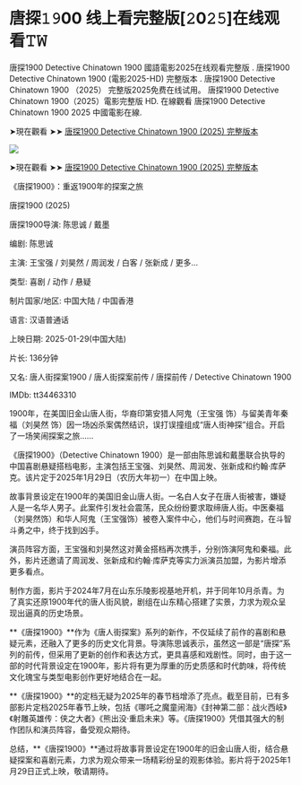 <h1>唐探𝟷𝟿00 线上看完整版[𝟸0𝟸𝟻]在线观看𝚃𝚆</h1>

唐探1900 Detective Chinatown 1900 國語電影2025在线观看完整版 . 唐探1900 Detective Chinatown 1900 (電影2025-HD) 完整版本 . 唐探1900 Detective Chinatown 1900 （2025） 完整版2025免费在线试用。 唐探1900 Detective Chinatown 1900（2025）電影完整版 HD. 在線觀看 唐探1900 Detective Chinatown 1900 2025 中國電影在線.

➤現在觀看 ➤➤ <a href="https://t.co/T6e6WbLcWy" target="_blank">唐探1900 Detective Chinatown 1900 (2025) 完整版本</a>

<img src="https://image.tmdb.org/t/p/original/9dkZz9uRDk7mNfoFNAqSKW5dCXV.jpg" style="max-width: 100%;">

➤現在觀看 ➤➤ <a href="https://t.co/T6e6WbLcWy" target="_blank">唐探1900 Detective Chinatown 1900 (2025) 完整版本</a>

《唐探1900》：重返1900年的探案之旅

唐探1900 (2025)

唐探1900导演: 陈思诚 / 戴墨

编剧: 陈思诚

主演: 王宝强 / 刘昊然 / 周润发 / 白客 / 张新成 / 更多...

类型: 喜剧 / 动作 / 悬疑

制片国家/地区: 中国大陆 / 中国香港

语言: 汉语普通话

上映日期: 2025-01-29(中国大陆)

片长: 136分钟

又名: 唐人街探案1900 / 唐人街探案前传 / 唐探前传 / Detective Chinatown 1900

IMDb: tt34463310

1900年，在美国旧金山唐人街，华裔印第安猎人阿鬼（王宝强 饰）与留美青年秦福（刘昊然 饰）因一场凶杀案偶然结识，误打误撞组成“唐人街神探”组合。开启了一场笑闹探案之旅……

《唐探1900》（Detective Chinatown 1900）是一部由陈思诚和戴墨联合执导的中国喜剧悬疑搭档电影，主演包括王宝强、刘昊然、周润发、张新成和约翰·库萨克。该片定于2025年1月29日（农历大年初一）在中国上映。 

故事背景设定在1900年的美国旧金山唐人街。一名白人女子在唐人街被害，嫌疑人是一名华人男子。此案件引发社会震荡，民众纷纷要求取缔唐人街。中医秦福（刘昊然饰）和华人阿鬼（王宝强饰）被卷入案件中心，他们与时间赛跑，在斗智斗勇之中，终于找到凶手。 

演员阵容方面，王宝强和刘昊然这对黄金搭档再次携手，分别饰演阿鬼和秦福。此外，影片还邀请了周润发、张新成和约翰·库萨克等实力派演员加盟，为影片增添更多看点。 

制作方面，影片于2024年7月在山东乐陵影视基地开机，并于同年10月杀青。为了真实还原1900年代的唐人街风貌，剧组在山东精心搭建了实景，力求为观众呈现出逼真的历史场景。 

**《唐探1900》**作为《唐人街探案》系列的新作，不仅延续了前作的喜剧和悬疑元素，还融入了更多的历史文化背景。导演陈思诚表示，虽然这一部是“唐探”系列的前传，但采用了更新的创作和表达方式，更具喜感和戏剧性。同时，由于这一部的时代背景设定在1900年，影片将有更为厚重的历史质感和时代韵味，将传统文化瑰宝与类型电影创作更好地结合在一起。 

**《唐探1900》**的定档无疑为2025年的春节档增添了亮点。截至目前，已有多部影片定档2025年春节上映，包括《哪吒之魔童闹海》《封神第二部：战火西岐》《射雕英雄传：侠之大者》《熊出没·重启未来》等。《唐探1900》凭借其强大的制作团队和演员阵容，备受观众期待。 

总结，**《唐探1900》**通过将故事背景设定在1900年的旧金山唐人街，结合悬疑探案和喜剧元素，力求为观众带来一场精彩纷呈的观影体验。影片将于2025年1月29日正式上映，敬请期待。

